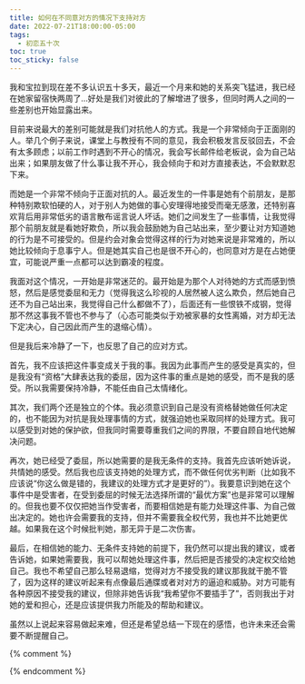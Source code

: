 ```yaml
---
title: 如何在不同意对方的情况下支持对方
date: 2022-07-21T18:00:00-05:00
tags:
  - 初恋五十次
toc: true
toc_sticky: false
---
```


我和宝拉到现在差不多认识五十多天，最近一个月来和她的关系突飞猛进，我已经在她家留宿快两周了…好处是我们对彼此的了解增进了很多，但同时两人之间的一些差别也开始显露出来。
<!--more-->

目前来说最大的差别可能就是我们对抗他人的方式。我是一个非常倾向于正面刚的人。举几个例子来说，课堂上与教授有不同的意见，我会积极发言反驳回去，不会有太多顾虑；以前工作时遇到不开心的情况，我会写长邮件给老板说，会为自己站出来；如果朋友做了什么事让我不开心，我会倾向于和对方直接表达，不会默默忍下来。

而她是一个非常不倾向于正面对抗的人。最近发生的一件事是她有个前朋友，是那种特别欺软怕硬的人，对于别人为她做的事心安理得地接受而毫无感激，还特别喜欢背后用非常低劣的语言散布谣言说人坏话。她们之间发生了一些事情，让我觉得那个前朋友就是看她好欺负，所以我会鼓励她为自己站出来，至少要让对方知道她的行为是不可接受的。但是约会对象会觉得这样的行为对她来说是非常难的，所以她比较倾向于息事宁人。但是她其实自己也是很不开心的，也同意对方是在占她便宜，可能说严重一点都可以达到霸凌的程度。

我面对这个情况，一开始是非常迷茫的。最开始是为那个人对待她的方式而感到愤怒，然后是感觉委屈和无力（觉得我这么珍视的人居然被人这么欺负，然后她自己还不为自己站出来，我觉得自己什么都做不了），后面还有一些恨铁不成钢，觉得那不然这事我不管也不参与了（心态可能类似于劝被家暴的女性离婚，对方却无法下定决心，自己因此而产生的退缩心情）。

但是我后来冷静了一下，也反思了自己的应对方式。

首先，我不应该把这件事变成关于我的事。我因为此事而产生的感受是真实的，但是我没有“资格”大肆表达我的委屈，因为这件事的重点是她的感受，而不是我的感受。所以我需要保持冷静，不能任由自己太情绪化。

其次，我们两个还是独立的个体。我必须意识到自己是没有资格替她做任何决定的，也不能因为对抗是我处理事情的方式，就强迫她也采取同样的处理方式。我可以感受到对她的保护欲，但我同时需要尊重我们之间的界限，不要自顾自地代她解决问题。

再次，她已经受了委屈，所以她需要的是我无条件的支持。我首先应该听她诉说，共情她的感受。然后我也应该支持她的处理方式，而不做任何优劣判断（比如我不应该说“你这么做是错的，我建议的处理方式才是更好的”）。我要意识到她在这个事件中是受害者，在受到委屈的时候无法选择所谓的“最优方案”也是非常可以理解的。但我也要不仅仅把她当作受害者，而要相信她是有能力处理这件事、为自己做出决定的。她也许会需要我的支持，但并不需要我全权代劳，我也并不比她更优越。如果我在这个时候批判她，那无异于是二次伤害。

最后，在相信她的能力、无条件支持她的前提下，我仍然可以提出我的建议，或者告诉她，如果她需要我，我可以帮她处理这件事，然后把是否接受的决定权交给她自己。我也不希望自己那么轻易退缩，觉得对方不接受我的建议那我就干脆不管了，因为这样的建议听起来有点像最后通牒或者对对方的逼迫和威胁。对方可能有各种原因不接受我的建议，但除非她告诉我“我希望你不要插手了”，否则我出于对她的爱和担心，还是应该提供我力所能及的帮助和建议。

虽然以上说起来容易做起来难，但还是希望总结一下现在的感悟，也许未来还会需要不断提醒自己。

{% comment %}

{% endcomment %}
